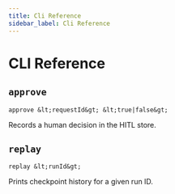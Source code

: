 ```yaml
---
title: Cli Reference
sidebar_label: Cli Reference
---
```


# CLI Reference

## `approve`
```
approve &lt;requestId&gt; &lt;true|false&gt;
```
Records a human decision in the HITL store.

## `replay`
```
replay &lt;runId&gt;
```
Prints checkpoint history for a given run ID.
